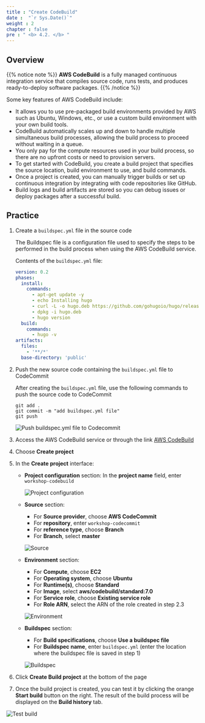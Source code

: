 ```yaml
---
title : "Create CodeBuild"
date :  "`r Sys.Date()`" 
weight : 2
chapter : false
pre : " <b> 4.2. </b> "
---
```


## Overview

{{% notice note %}}
**AWS CodeBuild** is a fully managed continuous integration service that compiles source code, runs tests, and produces ready-to-deploy software packages.
{{% /notice %}}

Some key features of AWS CodeBuild include:
- It allows you to use pre-packaged build environments provided by AWS such as Ubuntu, Windows, etc., or use a custom build environment with your own build tools.
- CodeBuild automatically scales up and down to handle multiple simultaneous build processes, allowing the build process to proceed without waiting in a queue.
- You only pay for the compute resources used in your build process, so there are no upfront costs or need to provision servers.
- To get started with CodeBuild, you create a build project that specifies the source location, build environment to use, and build commands.
- Once a project is created, you can manually trigger builds or set up continuous integration by integrating with code repositories like GitHub.
- Build logs and build artifacts are stored so you can debug issues or deploy packages after a successful build.


## Practice

1. Create a `buildspec.yml` file in the source code

    The Buildspec file is a configuration file used to specify the steps to be performed in the build process when using the AWS CodeBuild service.

    Contents of the `buildspec.yml` file:

    ```yml
    version: 0.2
    phases:
      install:
        commands:
          - apt-get update -y
          - echo Installing hugo
          - curl -L -o hugo.deb https://github.com/gohugoio/hugo/releases/download/v0.123.7/hugo_0.123.7_linux-amd64.deb
          - dpkg -i hugo.deb
          - hugo version
      build:
        commands:
          - hugo -v
    artifacts:
      files:
        - '**/*'
      base-directory: 'public'
    ```

2. Push the new source code containing the `buildspec.yml` file to CodeCommit

    After creating the `buildspec.yml` file, use the following commands to push the source code to CodeCommit

    ```shell
    git add .
    git commit -m "add buildspec.yml file"
    git push
    ```

    ![Push buildspec.yml file to Codecommit](/fcj-workshop1/images/4-cicd/4.2-codebuild/4.2.1-add-buildspec.png)

3. Access the AWS CodeBuild service or through the link [AWS CodeBuild](https://console.aws.amazon.com/codesuite/codebuild/projects)

4. Choose **Create project**

5. In the **Create project** interface:

     - **Project configuration** section: In the **project name** field, enter `workshop-codebuild`
     
       ![Project configuration](/fcj-workshop1/images/4-cicd/4.2-codebuild/4.2.2-create.png)

     - **Source** section:
       - For **Source provider**, choose **AWS CodeCommit**
       - For **repository**, enter `workshop-codecommit`
       - For **reference type**, choose **Branch**
       - For **Branch**, select **master**
       
       ![Source](/fcj-workshop1/images/4-cicd/4.2-codebuild/4.2.3-create.png)

     - **Environment** section:
       - For **Compute**, choose **EC2**
       - For **Operating system**, choose **Ubuntu**
       - For **Runtime(s)**, choose **Standard**
       - For **Image**, select **aws/codebuild/standard:7.0**
       - For **Service role**, choose **Existing service role**
       - For **Role ARN**, select the ARN of the role created in step 2.3
       
       ![Environment](/fcj-workshop1/images/4-cicd/4.2-codebuild/4.2.4-create.png)
     
     - **Buildspec** section:
       - For **Build specifications**, choose **Use a buildspec file**
       - For **Buildspec name**, enter `buildspec.yml` (enter the location where the buildspec file is saved in step 1)

       ![Buildspec](/fcj-workshop1/images/4-cicd/4.2-codebuild/4.2.5-create.png)

6. Click **Create Build project** at the bottom of the page

7. Once the build project is created, you can test it by clicking the orange **Start build** button on the right. The result of the build process will be displayed on the **Build history** tab.

  ![Test build](/fcj-workshop1/images/4-cicd/4.2-codebuild/4.2.6-build.png)
